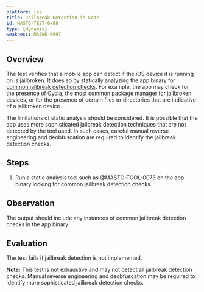 ```yaml
---
platform: ios
title: Jailbreak Detection in Code
id: MASTG-TEST-0x88
type: [dynamic]
weakness: MASWE-0097
---
```


## Overview

The test verifies that a mobile app can detect if the iOS device it is running on is jailbroken. It does so by statically analyzing the app binary for [common jailbreak detection checks](../../../Document/0x06j-Testing-Resiliency-Against-Reverse-Engineering.md#common-jailbreak-detection-checks). For example, the app may check for the presence of Cydia, the most common package manager for jailbroken devices, or for the presence of certain files or directories that are indicative of a jailbroken device.

The limitations of static analysis should be considered. It is possible that the app uses more sophisticated jailbreak detection techniques that are not detected by the tool used. In such cases, careful manual reverse engineering and deobfuscation are required to identify the jailbreak detection checks.

## Steps

1. Run a static analysis tool such as @MASTG-TOOL-0073 on the app binary looking for common jailbreak detection checks.

## Observation

The output should include any instances of common jailbreak detection checks in the app binary.

## Evaluation

The test fails if jailbreak detection is not implemented.

**Note:** This test is not exhaustive and may not detect all jailbreak detection checks. Manual reverse engineering and deobfuscation may be required to identify more sophisticated jailbreak detection checks.
